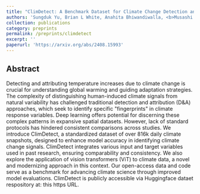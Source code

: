 ```yaml
---
title: "ClimDetect: A Benchmark Dataset for Climate Change Detection and Attribution"
authors: 'Sungduk Yu, Brian L White, Anahita Bhiwandiwalla, <b>Musashi Hinck</b>, Matthew Lyle Olson, Tung Nguyen, Vasudev Lal'
collection: publications
category: preprints
permalink: /preprints/climdetect
excerpt: ''
paperurl: 'https://arxiv.org/abs/2408.15993'
---
```



## Abstract

Detecting and attributing temperature increases due to climate change is crucial for understanding global warming and guiding adaptation strategies. The complexity of distinguishing human-induced climate signals from natural variability has challenged traditional detection and attribution (D&A) approaches, which seek to identify specific "fingerprints" in climate response variables. Deep learning offers potential for discerning these complex patterns in expansive spatial datasets. However, lack of standard protocols has hindered consistent comparisons across studies. We introduce ClimDetect, a standardized dataset of over 816k daily climate snapshots, designed to enhance model accuracy in identifying climate change signals. ClimDetect integrates various input and target variables used in past research, ensuring comparability and consistency. We also explore the application of vision transformers (ViT) to climate data, a novel and modernizing approach in this context. Our open-access data and code serve as a benchmark for advancing climate science through improved model evaluations. ClimDetect is publicly accessible via Huggingface dataet respository at: this https URL.
